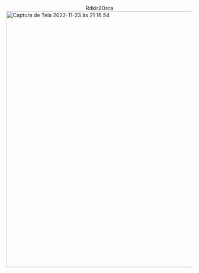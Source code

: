 <center> Rdkir2Orca </center>
<img width="690" alt="Captura de Tela 2022-11-23 às 21 16 54" src="https://user-images.githubusercontent.com/45772937/203667379-00761286-e19d-4d5f-b79f-8de6245b5ee1.png">
